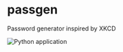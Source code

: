 # passgen
 Password generator inspired by XKCD
 
![Python application](https://github.com/rauljim/passgen/workflows/Python%20application/badge.svg)

